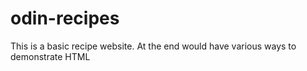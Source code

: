# odin-recipes

This is a basic recipe website.
At the end would have various ways to demonstrate HTML